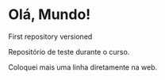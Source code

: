 # Olá, Mundo!
 First repository versioned


Repositório de teste durante o curso.

Coloquei mais uma linha diretamente na web.
